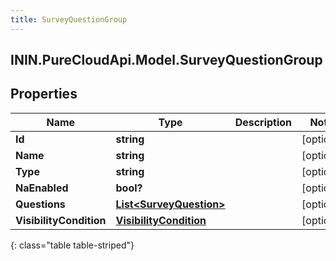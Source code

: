 ```yaml
---
title: SurveyQuestionGroup
---
```

## ININ.PureCloudApi.Model.SurveyQuestionGroup

## Properties

|Name | Type | Description | Notes|
|------------ | ------------- | ------------- | -------------|
| **Id** | **string** |  | [optional] |
| **Name** | **string** |  | [optional] |
| **Type** | **string** |  | [optional] |
| **NaEnabled** | **bool?** |  | [optional] |
| **Questions** | [**List&lt;SurveyQuestion&gt;**](SurveyQuestion.html) |  | [optional] |
| **VisibilityCondition** | [**VisibilityCondition**](VisibilityCondition.html) |  | [optional] |
{: class="table table-striped"}


